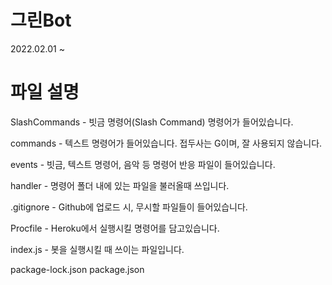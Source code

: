 # 그린Bot
2022.02.01 ~
# 파일 설명
SlashCommands - 빗금 명령어(Slash Command) 명령어가 들어있습니다.

commands - 텍스트 명령어가 들어있습니다. 접두사는 G이며, 잘 사용되지 않습니다.

events - 빗금, 텍스트 명령어, 음악 등 명령어 반응 파일이 들어있습니다.

handler - 명령어 폴더 내에 있는 파일을 불러올때 쓰입니다.

.gitignore - Github에 업로드 시, 무시할 파일들이 들어있습니다.

Procfile - Heroku에서 실행시킬 명령어를 담고있습니다.

index.js - 봇을 실행시킬 때 쓰이는 파일입니다.

package-lock.json
package.json
